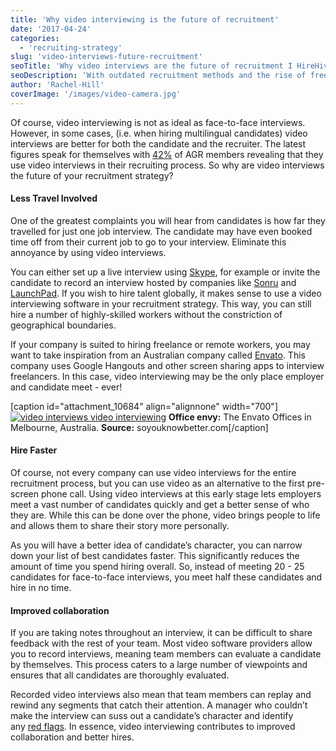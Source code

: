 ```yaml
---
title: 'Why video interviewing is the future of recruitment'
date: '2017-04-24'
categories:
  - 'recruiting-strategy'
slug: 'video-interviews-future-recruitment'
seoTitle: 'Why video interviews are the future of recruitment I HireHive'
seoDescription: 'With outdated recruitment methods and the rise of freelance work, video interviews are becoming more prevalent among recruiters everywhere.'
author: 'Rachel-Hill'
coverImage: '/images/video-camera.jpg'
---
```


Of course, video interviewing is not as ideal as face-to-face interviews. However, in some cases, (i.e. when hiring multilingual candidates) video interviews are better for both the candidate and the recruiter. The latest figures speak for themselves with [42%](https://targetjobs.co.uk/careers-advice/interview-types/323741-how-graduate-recruiters-use-video-interviews) of AGR members revealing that they use video interviews in their recruiting process. So why are video interviews the future of your recruitment strategy?

#### **Less Travel Involved**

One of the greatest complaints you will hear from candidates is how far they travelled for just one job interview. The candidate may have even booked time off from their current job to go to your interview. Eliminate this annoyance by using video interviews.

You can either set up a live interview using [Skype](https://www.skype.com/en/), for example or invite the candidate to record an interview hosted by companies like [Sonru](https://www.sonru.com/) and [LaunchPad](http://www.launchpadrecruits.com/). If you wish to hire talent globally, it makes sense to use a video interviewing software in your recruitment strategy. This way, you can still hire a number of highly-skilled workers without the constriction of geographical boundaries.

If your company is suited to hiring freelance or remote workers, you may want to take inspiration from an Australian company called [Envato](https://envato.com/). This company uses Google Hangouts and other screen sharing apps to interview freelancers. In this case, video interviewing may be the only place employer and candidate meet - ever!

\[caption id="attachment_10684" align="alignnone" width="700"\][![video interviews video interviewing](/images/envato.jpg)](https://envato.com/) **Office envy:** The Envato Offices in Melbourne, Australia. **Source:** soyouknowbetter.com\[/caption\]

#### **Hire Faster**

Of course, not every company can use video interviews for the entire recruitment process, but you can use video as an alternative to the first pre-screen phone call. Using video interviews at this early stage lets employers meet a vast number of candidates quickly and get a better sense of who they are. While this can be done over the phone, video brings people to life and allows them to share their story more personally.

As you will have a better idea of candidate’s character, you can narrow down your list of best candidates faster. This significantly reduces the amount of time you spend hiring overall. So, instead of meeting 20 - 25 candidates for face-to-face interviews, you meet half these candidates and hire in no time.

#### **Improved collaboration**

If you are taking notes throughout an interview, it can be difficult to share feedback with the rest of your team. Most video software providers allow you to record interviews, meaning team members can evaluate a candidate by themselves. This process caters to a large number of viewpoints and ensures that all candidates are thoroughly evaluated.

Recorded video interviews also mean that team members can replay and rewind any segments that catch their attention. A manager who couldn’t make the interview can suss out a candidate’s character and identify any [red flags](https://www.upwork.com/hiring/startup/video-interviews-9-tips/). In essence, video interviewing contributes to improved collaboration and better hires.
